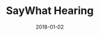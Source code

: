 ---
layout: site
title: "SayWhat Hearing"
date: 2018-01-02
categories: [community]
version: 4.4.6
major: 4
minor: 4
patch: 6
slug: saywhat-hearing
link: https://saywhathearing.com/
submitter: lpolepeddi
permalink: /sites/:slug
---